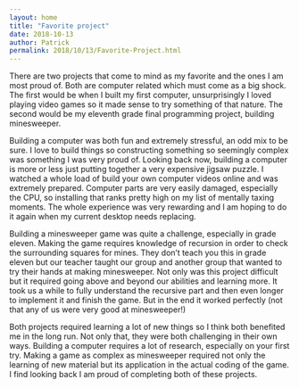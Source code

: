 ```yaml
---
layout: home
title: "Favorite project"
date: 2018-10-13
author: Patrick
permalink: 2018/10/13/Favorite-Project.html
---
```

There are two projects that come to mind as my favorite and the ones I am most proud of. Both are computer related which must come as a big shock. The first would be when I built my first computer, unsurprisingly I loved playing video games so it made sense to try something of that nature. The second would be my eleventh grade final programming project, building minesweeper. 

Building a computer was both fun and extremely stressful, an odd mix to be sure. I love to build things so constructing something so seemingly complex was something I was very proud of. Looking back now, building a computer is more or less just putting together a very expensive jigsaw puzzle. I watched a whole load of build your own computer videos online and was extremely prepared. Computer parts are very easily damaged, especially the CPU, so installing that ranks pretty high on my list of mentally taxing moments. The whole experience was very rewarding and I am hoping to do it again when my current desktop needs replacing.

Building a minesweeper game was quite a challenge, especially in grade eleven. Making the game requires knowledge of recursion in order to check the surrounding squares for mines. They don’t teach you this in grade eleven but our teacher taught our group and another group that wanted to try their hands at making minesweeper. Not only was this project difficult but it required going above and beyond our abilities and learning more. It took us a while to fully understand the recursive part and then even longer to implement it and finish the game. But in the end it worked perfectly (not that any of us were very good at minesweeper!)

Both projects required learning a lot of new things so I think both benefited me in the long run. Not only that, they were both challenging in their own ways. Building a computer requires a lot of research, especially on your first try. Making a game as complex as minesweeper required not only the learning of new material but its application in the actual coding of the game. I find looking back I am proud of completing both of these projects. 
